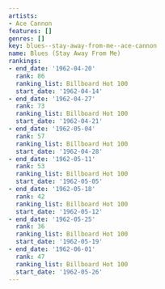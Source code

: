```yaml
---
artists:
- Ace Cannon
features: []
genres: []
key: blues--stay-away-from-me--ace-cannon
name: Blues (Stay Away From Me)
rankings:
- end_date: '1962-04-20'
  rank: 86
  ranking_list: Billboard Hot 100
  start_date: '1962-04-14'
- end_date: '1962-04-27'
  rank: 73
  ranking_list: Billboard Hot 100
  start_date: '1962-04-21'
- end_date: '1962-05-04'
  rank: 57
  ranking_list: Billboard Hot 100
  start_date: '1962-04-28'
- end_date: '1962-05-11'
  rank: 53
  ranking_list: Billboard Hot 100
  start_date: '1962-05-05'
- end_date: '1962-05-18'
  rank: 42
  ranking_list: Billboard Hot 100
  start_date: '1962-05-12'
- end_date: '1962-05-25'
  rank: 36
  ranking_list: Billboard Hot 100
  start_date: '1962-05-19'
- end_date: '1962-06-01'
  rank: 47
  ranking_list: Billboard Hot 100
  start_date: '1962-05-26'
---
```


